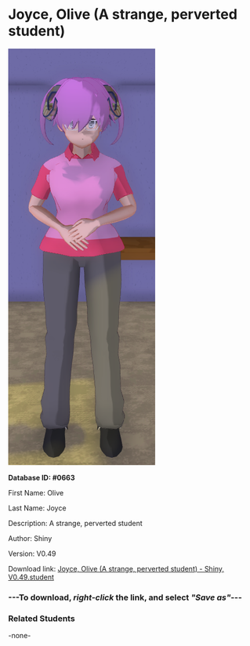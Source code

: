 # Joyce, Olive (A strange, perverted student)

<img src="../../Files/Images/Joyce, Olive (A strange, perverted student).png" title="Joyce, Olive (A strange, perverted student) - Shiny, V0.49">

**Database ID: #0663**

First Name: Olive

Last Name: Joyce

Description: A strange, perverted student

Author: Shiny

Version: V0.49

Download link: <a href="https://raw.githubusercontent.com/Arbiter1223/Daigaku-Gurashi-Custom-Students/master/Files/Student%20Files/Joyce%2C%20Olive%20(A%20strange%2C%20perverted%20student)%20-%20Shiny%2C%20V0.49.student">Joyce, Olive (A strange, perverted student) - Shiny, V0.49.student</a>

### ---**To download, _right-click_ the link, and select _"Save as"_**---

### Related Students

-none-
